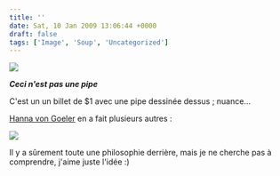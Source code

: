 ```yaml
---
title: ''
date: Sat, 10 Jan 2009 13:06:44 +0000
draft: false
tags: ['Image', 'Soup', 'Uncategorized']
---
```


![](https://madd0.files.wordpress.com/2009/01/rcxxgaq0niju5xgud3mhsjgio1_1280.png)

**_Ceci n'est pas une pipe_**

C'est un un billet de $1 avec une pipe dessinée dessus ; nuance…

[Hanna von Goeler](http://www.hannavongoeler.com/) en a fait plusieurs autres :

[![](http://data.tumblr.com/RcxxGAQ0niju23mjiPkzrH5Eo1_400.jpg)](http://soup.madd0.com/private/69566758/RcxxGAQ0niju23mjiPkzrH5E)

Il y a sûrement toute une philosophie derrière, mais je ne cherche pas à comprendre, j'aime juste l'idée :)